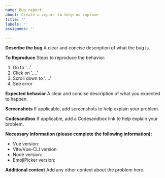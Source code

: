 ```yaml
---
name: Bug report
about: Create a report to help us improve
title: ''
labels: ''
assignees: ''

---
```


**Describe the bug**
A clear and concise description of what the bug is.

**To Reproduce**
Steps to reproduce the behavior:
1. Go to '...'
2. Click on '....'
3. Scroll down to '....'
4. See error

**Expected behavior**
A clear and concise description of what you expected to happen.

**Screenshots**
If applicable, add screenshots to help explain your problem.

**Codesandbox**
If applicable, add a Codesandbox link to help explain your problem.

**Necessary information (please complete the following information):**
- Vue version:
- Vite/Vue-CLI version:
- Node version:
- EmojiPicker version:

**Additional context**
Add any other context about the problem here.
